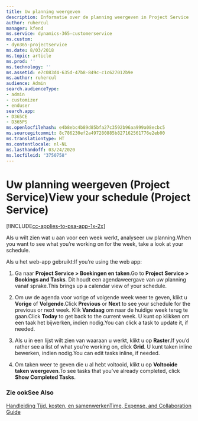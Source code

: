 ```yaml
---
title: Uw planning weergeven
description: Informatie over de planning weergeven in Project Service
author: ruhercul
manager: kfend
ms.service: dynamics-365-customerservice
ms.custom:
- dyn365-projectservice
ms.date: 8/03/2018
ms.topic: article
ms.prod: ''
ms.technology: ''
ms.assetid: e7c083d4-635d-47b8-849c-c1c627012b9e
ms.author: ruhercul
audience: Admin
search.audienceType:
- admin
- customizer
- enduser
search.app:
- D365CE
- D365PS
ms.openlocfilehash: e4b8ebc4b89d85bfa27c3592b96aa999a08ecbc5
ms.sourcegitcommit: 8c786230ef2a497280885b827162561776e2eb00
ms.translationtype: HT
ms.contentlocale: nl-NL
ms.lasthandoff: 03/24/2020
ms.locfileid: "3750758"
---
```

# <a name="view-your-schedule-project-service"></a><span data-ttu-id="56ad0-103">Uw planning weergeven (Project Service)</span><span class="sxs-lookup"><span data-stu-id="56ad0-103">View your schedule (Project Service)</span></span>

[!INCLUDE[cc-applies-to-psa-app-1x-2x](../includes/cc-applies-to-psa-app-1x-2x.md)]

<span data-ttu-id="56ad0-104">Als u wilt zien wat u aan voor een week werkt, analyseer uw planning.</span><span class="sxs-lookup"><span data-stu-id="56ad0-104">When you want to see what you’re working on for the week, take a look at your schedule.</span></span>  
  
 <span data-ttu-id="56ad0-105">Als u het web-app gebruikt:</span><span class="sxs-lookup"><span data-stu-id="56ad0-105">If you’re using the web app:</span></span>  
  
1.  <span data-ttu-id="56ad0-106">Ga naar **Project Service > Boekingen en taken**.</span><span class="sxs-lookup"><span data-stu-id="56ad0-106">Go to **Project Service > Bookings and Tasks**.</span></span> <span data-ttu-id="56ad0-107">Dit houdt een agendaweergave van uw planning vanaf sprake.</span><span class="sxs-lookup"><span data-stu-id="56ad0-107">This brings up a calendar view of your schedule.</span></span>  
  
2.  <span data-ttu-id="56ad0-108">Om uw de agenda voor vorige of volgende week weer te geven, klikt u **Vorige** of **Volgende**.</span><span class="sxs-lookup"><span data-stu-id="56ad0-108">Click **Previous** or **Next** to see your schedule for the previous or next week.</span></span> <span data-ttu-id="56ad0-109">Klik **Vandaag** om naar de huidige week terug te gaan.</span><span class="sxs-lookup"><span data-stu-id="56ad0-109">Click **Today** to get back to the current week.</span></span> <span data-ttu-id="56ad0-110">U kunt op klikken om een taak het bijwerken, indien nodig.</span><span class="sxs-lookup"><span data-stu-id="56ad0-110">You can click a task to update it, if needed.</span></span>  
  
3.  <span data-ttu-id="56ad0-111">Als u in een lijst wilt zien van waaraan u werkt, klikt u op **Raster**.</span><span class="sxs-lookup"><span data-stu-id="56ad0-111">If you’d rather see a list of what you’re working on, click **Grid**.</span></span> <span data-ttu-id="56ad0-112">U kunt taken inline bewerken, indien nodig.</span><span class="sxs-lookup"><span data-stu-id="56ad0-112">You can edit tasks inline, if needed.</span></span>  
  
4.  <span data-ttu-id="56ad0-113">Om taken weer te geven die u al hebt voltooid, klikt u op **Voltooide taken weergeven**.</span><span class="sxs-lookup"><span data-stu-id="56ad0-113">To see tasks that you’ve already completed, click **Show Completed Tasks**.</span></span>  
  
### <a name="see-also"></a><span data-ttu-id="56ad0-114">Zie ook</span><span class="sxs-lookup"><span data-stu-id="56ad0-114">See Also</span></span>  
 [<span data-ttu-id="56ad0-115">Handleiding Tijd, kosten, en samenwerken</span><span class="sxs-lookup"><span data-stu-id="56ad0-115">Time, Expense, and Collaboration Guide</span></span>](../project-service/time-expense-collaboration-guide.md)
